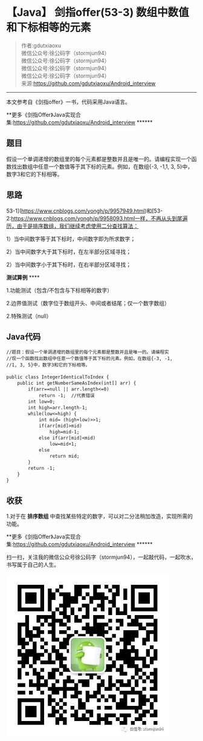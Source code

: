 # 【Java】 剑指offer(53-3) 数组中数值和下标相等的元素  
  
> 作者:gdutxiaoxu<br/> 微信公众号:徐公码字（stormjun94）<br/>微信公众号:徐公码字（stormjun94）<br/>微信公众号:徐公码字（stormjun94）<br/>微信公众号:徐公码字（stormjun94）<br/>来源:https://github.com/gdutxiaoxu/Android_interview

****

本文参考自《剑指offer》一书，代码采用Java语言。

**更多《剑指Offer》Java实现合集:https://github.com/gdutxiaoxu/Android_interview ******

## 题目

假设一个单调递增的数组里的每个元素都是整数并且是唯一的。请编程实现一个函数找出数组中任意一个数值等于其下标的元素。例如，在数组{-3, -1,1, 3,
5}中，数字3和它的下标相等。

## 思路

53-1](https://www.cnblogs.com/yongh/p/9957949.html)和[53-2:https://www.cnblogs.com/yongh/p/9958093.html一样，不再从头到尾遍历，由于是排序数组，我们继续考虑使用二分查找算法：

1）当中间数字等于其下标时，中间数字即为所求数字；

2）当中间数字大于其下标时，在左半部分区域寻找；

2）当中间数字小于其下标时，在右半部分区域寻找；

**测试算例** ****

1.功能测试（包含/不包含与下标相等的数字）

2.边界值测试（数字位于数组开头、中间或者结尾；仅一个数字数组）

2.特殊测试（null）

## **Java代码**

    
    
    //题目：假设一个单调递增的数组里的每个元素都是整数并且是唯一的。请编程实
    //现一个函数找出数组中任意一个数值等于其下标的元素。例如，在数组{-3, -1,
    //1, 3, 5}中，数字3和它的下标相等。
    
    public class IntegerIdenticalToIndex {
    	public int getNumberSameAsIndex(int[] arr) {
    		if(arr==null || arr.length<=0)
    			return -1;  //代表错误
    		int low=0;
    		int high=arr.length-1;
    		while(low<=high) {
    			int mid= (high+low)>>1;
    			if(arr[mid]>mid)
    				high=mid-1;
    			else if(arr[mid]<mid)
    				low=mid+1;
    			else 
    				return mid;
    		}
    		return -1;
    	}
    }
    

## **收获**

1.对于在 **排序数组** 中查找某些特定的数字，可以对二分法稍加改造，实现所需的功能。

**更多《剑指Offer》Java实现合集:https://github.com/gdutxiaoxu/Android_interview ******

扫一扫，关注我的微信公众号徐公码字（stormjun94），一起敲代码，一起吹水，书写属于自己的人生。

![](https://raw.githubusercontent.com/gdutxiaoxu/blog_pic/master/offer/20200722234908.png)